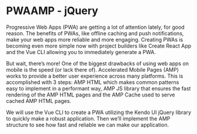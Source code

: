 # PWAAMP - jQuery

Progressive Web Apps (PWA) are getting a lot of attention lately, for good reason. The benefits of PWAs, like offline caching and push notifications, make your web apps more reliable and more engaging. Creating PWAs is becoming even more simple now with project builders like Create React App and the Vue CLI allowing you to immediately generate a PWA.

But wait, there’s more! One of the biggest drawbacks of using web apps on mobile is the speed (or lack there of). Accelerated Mobile Pages (AMP) works to provide a better user experience across many platforms. This is accomplished with 3 steps: AMP HTML which makes common patterns easy to implement in a performant way, AMP JS library that ensures the fast rendering of the AMP HTML pages and the AMP Cache used to serve cached AMP HTML pages.

We will use the Vue CLI to create a PWA utilizing the Kendo UI jQuery library to quickly make a robust application. Then we’ll implement the AMP structure to see how fast and reliable we can make our application.

